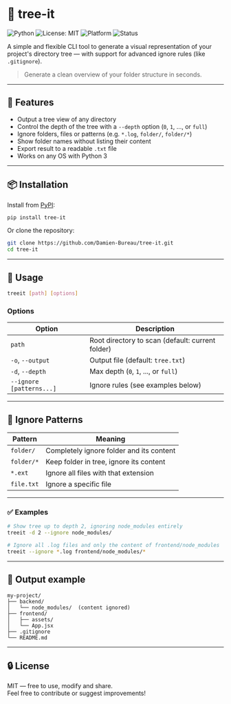 # 🌳 tree-it

![Python](https://img.shields.io/badge/Python-3.8+-blue?logo=python)
![License: MIT](https://img.shields.io/badge/License-MIT-yellow.svg)
![Platform](https://img.shields.io/badge/Platform-Windows%20%7C%20Linux%20%7C%20macOS-lightgrey)
![Status](https://img.shields.io/badge/status-stable-brightgreen)

A simple and flexible CLI tool to generate a visual representation of your project's directory tree — with support for advanced ignore rules (like `.gitignore`).

> Generate a clean overview of your folder structure in seconds.

---

## 🔧 Features

- Output a tree view of any directory  
- Control the depth of the tree with a `--depth` option (`0`, `1`, ..., or `full`)  
- Ignore folders, files or patterns (e.g. `*.log`, `folder/`, `folder/*`)  
- Show folder names without listing their content  
- Export result to a readable `.txt` file  
- Works on any OS with Python 3  

---

## 📦 Installation

Install from [PyPI](https://pypi.org/project/tree-it):

```bash
pip install tree-it
```

Or clone the repository:

```bash
git clone https://github.com/Damien-Bureau/tree-it.git
cd tree-it
```

---

## 🚀 Usage

```bash
treeit [path] [options]
```

### Options

| Option                     | Description                                                  |
|---------------------------|--------------------------------------------------------------|
| `path`                    | Root directory to scan (default: current folder)             |
| `-o`, `--output`          | Output file (default: `tree.txt`)                            |
| `-d`, `--depth`           | Max depth (`0`, `1`, ..., or `full`)                         |
| `--ignore [patterns...]`  | Ignore rules (see examples below)                            |

---

## 🎯 Ignore Patterns

| Pattern         | Meaning                                     |
|-----------------|---------------------------------------------|
| `folder/`       | Completely ignore folder and its content    |
| `folder/*`      | Keep folder in tree, ignore its content     |
| `*.ext`         | Ignore all files with that extension        |
| `file.txt`      | Ignore a specific file                      |

---

### ✅ Examples

```bash
# Show tree up to depth 2, ignoring node_modules entirely
treeit -d 2 --ignore node_modules/

# Ignore all .log files and only the content of frontend/node_modules
treeit --ignore *.log frontend/node_modules/*
```

---

## 📄 Output example

```
my-project/
├── backend/
│   └── node_modules/  (content ignored)
├── frontend/
│   ├── assets/
│   └── App.jsx
├── .gitignore
└── README.md
```

---

## 🔒 License

MIT — free to use, modify and share.  
Feel free to contribute or suggest improvements!
